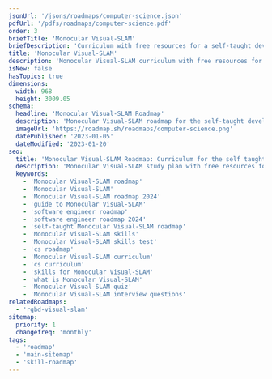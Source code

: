 ```yaml
---
jsonUrl: '/jsons/roadmaps/computer-science.json'
pdfUrl: '/pdfs/roadmaps/computer-science.pdf'
order: 3
briefTitle: 'Monocular Visual-SLAM'
briefDescription: 'Curriculum with free resources for a self-taught developer.'
title: 'Monocular Visual-SLAM'
description: 'Monocular Visual-SLAM curriculum with free resources for a self-taught developer.'
isNew: false
hasTopics: true
dimensions:
  width: 968
  height: 3009.05
schema:
  headline: 'Monocular Visual-SLAM Roadmap'
  description: 'Monocular Visual-SLAM roadmap for the self-taught developers and bootcamp grads. We also have resources and short descriptions attached to the roadmap items so you can get everything you want to learn in one place.'
  imageUrl: 'https://roadmap.sh/roadmaps/computer-science.png'
  datePublished: '2023-01-05'
  dateModified: '2023-01-20'
seo:
  title: 'Monocular Visual-SLAM Roadmap: Curriculum for the self taught developer'
  description: 'Monocular Visual-SLAM study plan with free resources for the self-taught and bootcamp grads wanting to learn Monocular Visual-SLAM.'
  keywords:
    - 'Monocular Visual-SLAM roadmap'
    - 'Monocular Visual-SLAM'
    - 'Monocular Visual-SLAM roadmap 2024'
    - 'guide to Monocular Visual-SLAM'
    - 'software engineer roadmap'
    - 'software engineer roadmap 2024'
    - 'self-taught Monocular Visual-SLAM roadmap'
    - 'Monocular Visual-SLAM skills'
    - 'Monocular Visual-SLAM skills test'
    - 'cs roadmap'
    - 'Monocular Visual-SLAM curriculum'
    - 'cs curriculum'
    - 'skills for Monocular Visual-SLAM'
    - 'what is Monocular Visual-SLAM'
    - 'Monocular Visual-SLAM quiz'
    - 'Monocular Visual-SLAM interview questions'
relatedRoadmaps:
  - 'rgbd-visual-slam'
sitemap:
  priority: 1
  changefreq: 'monthly'
tags:
  - 'roadmap'
  - 'main-sitemap'
  - 'skill-roadmap'
---
```

